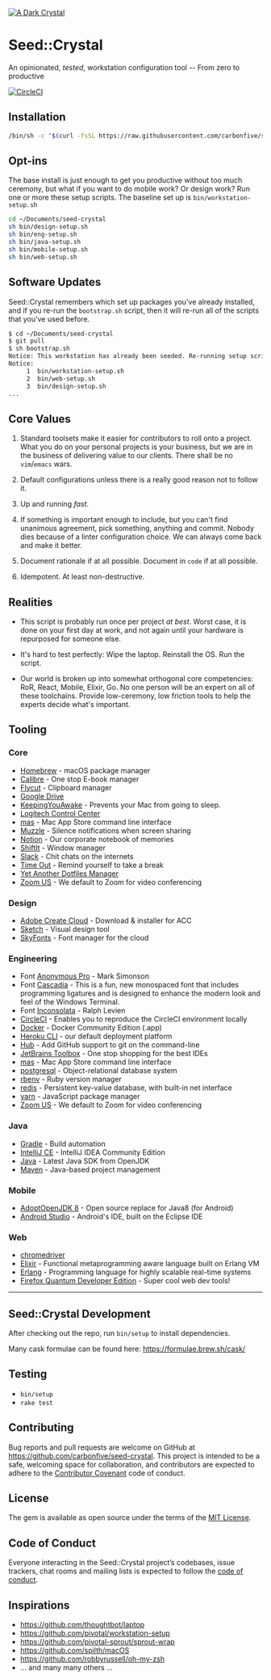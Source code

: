 [![A Dark Crystal](https://cdn.pixabay.com/photo/2014/09/08/16/08/star-439295_960_720.jpg)](https://images.app.goo.gl/9GZ6uxdC1vwoSpVf7)

# Seed::Crystal

An opinionated, _tested_, workstation configuration tool -- From zero to productive

[![CircleCI](https://circleci.com/gh/carbonfive/seed-crystal/tree/master.svg?style=svg)](https://circleci.com/gh/carbonfive/seed-crystal/tree/master)

## Installation

```sh
/bin/sh -c "$(curl -fsSL https://raw.githubusercontent.com/carbonfive/seed-crystal/master/bootstrap.sh)"
```

## Opt-ins

The base install is just enough to get you productive without too much ceremony, but what if you want to do mobile work?
Or design work? Run one or more these setup scripts. The baseline set up is `bin/workstation-setup.sh`

```sh
cd ~/Documents/seed-crystal
sh bin/design-setup.sh
sh bin/eng-setup.sh
sh bin/java-setup.sh
sh bin/mobile-setup.sh
sh bin/web-setup.sh
```

## Software Updates

Seed::Crystal remembers which set up packages you've already installed, and if you re-run the `bootstrap.sh` script,
then it will re-run all of the scripts that you've used before.

```sh
$ cd ~/Documents/seed-crystal
$ git pull
$ sh bootstrap.sh
Notice: This workstation has already been seeded. Re-running setup scripts.
Notice:
     1  bin/workstation-setup.sh
     2  bin/web-setup.sh
     3  bin/design-setup.sh
...
```

## Core Values

1. Standard toolsets make it easier for contributors to roll onto a project. What you do on your personal projects is your business, but we are in the business of delivering value to our clients. There shall be no `vim`/`emacs` wars.

2. Default configurations unless there is a really good reason not to follow it.

3. Up and running *fast*.

4. If something is important enough to include, but you can't find unanimous agreement, pick something, anything and commit. Nobody dies because of a linter configuration choice. We can always come back and make it better.

5. Document rationale if at all possible. Document in `code` if at all possible.

6. Idempotent. At least non-destructive.

## Realities

- This script is probably run once per project _at best_. Worst case, it is done on your first day at work, and not again until your hardware is repurposed for someone else.

- It's hard to test perfectly: Wipe the laptop. Reinstall the OS. Run the script.

- Our world is broken up into somewhat orthogonal core competencies: RoR, React, Mobile, Elixir, Go. No one person will be an expert on all of these toolchains. Provide low-ceremony, low friction tools to help the experts decide what's important.

## Tooling

### Core

- [Homebrew](https://brew.sh) - macOS package manager
- [Calibre](https://calibre-ebook.com) - One stop E-book manager
- [Flycut](https://github.com/TermiT/Flycut) - Clipboard manager
- [Google Drive](https://cloud.google.com/drive-enterprise)
- [KeepingYouAwake](https://github.com/newmarcel/KeepingYouAwake/) - Prevents your Mac from going to sleep.
- [Logitech Control Center](https://support.logitech.com/en_us/product/3129)
- [mas](https://github.com/mas-cli/mas) - Mac App Store command line interface
- [Muzzle](https://muzzleapp.com) - Silence notifications when screen sharing
- [Notion](https://www.notion.so/product) - Our corporate notebook of memories
- [ShiftIt](https://github.com/fikovnik/ShiftIt/) - Window manager
- [Slack](https://slack.com) - Chit chats on the internets
- [Time Out](https://www.dejal.com/timeout/) - Remind yourself to take a break
- [Yet Another Dotfiles Manager](https://yadm.io)
- [Zoom US](https://www.zoom.us/) - We default to Zoom for video conferencing

### Design

- [Adobe Create Cloud](https://creative.adobe.com/products/creative-cloud) - Download & installer for ACC
- [Sketch](https://www.sketchapp.com/) - Visual design tool
- [SkyFonts](https://skyfonts.com/) - Font manager for the cloud 

### Engineering

- Font [Anonymous Pro](https://www.marksimonson.com/fonts/view/anonymous-pro) - Mark Simonson
- Font [Cascadia](https://devblogs.microsoft.com/commandline/cascadia-code/) - This is a fun, new monospaced font that includes programming ligatures and is designed to enhance the modern look and feel of the Windows Terminal.
- Font [Inconsolata](https://fonts.google.com/specimen/Inconsolata) - Ralph Levien
- [CircleCI](https://circleci.com) - Enables you to reproduce the CircleCI environment locally
- [Docker](https://docker.com) - Docker Community Edition (.app)
- [Heroku CLI](https://devcenter.heroku.com/articles/heroku-cli) - our default deployment platform
- [Hub](https://github.com/github/hub) - Add GitHub support to git on the command-line
- [JetBrains Toolbox](https://www.jetbrains.com/toolbox/app/) - One stop shopping for the best IDEs
- [mas](https://github.com/mas-cli/mas) - Mac App Store command line interface
- [postgresql](https://postgresql.org) - Object-relational database system
- [rbenv](https://github.com/rbenv/rbenv#readme) - Ruby version manager
- [redis](https://redis.org) - Persistent key-value database, with built-in net interface
- [yarn](https://yarnpkg.com) - JavaScript package manager
- [Zoom US](https://www.zoom.us/) - We default to Zoom for video conferencing

### Java

- [Gradle](https://www.gradle.org/) - Build automation
- [IntelliJ CE](https://www.jetbrains.com/idea/) - IntelliJ IDEA Community Edition
- [Java](https://openjdk.java.net/) - Latest Java SDK from OpenJDK
- [Maven](https://maven.apache.org/) - Java-based project management

### Mobile

- [AdoptOpenJDK 8](https://openjdk.java.net/projects/jdk8/) - Open source replace for Java8 (for Android)
- [Android Studio](https://developer.android.com/studio) - Android's IDE, built on the Eclipse IDE

### Web

- [chromedriver](https://sites.google.com/a/chromium.org/chromedriver/home)
- [Elixir](https://elixir-lang.org/) - Functional metaprogramming aware language built on Erlang VM
- [Erlang](https://www.erlang.org/) - Programming language for highly scalable real-time systems
- [Firefox Quantum Developer Edition](https://www.mozilla.org/en-US/firefox/developer/) - Super cool web dev tools!

---

## Seed::Crystal Development

After checking out the repo, run `bin/setup` to install dependencies.

Many cask formulae can be found here: https://formulae.brew.sh/cask/

## Testing

- `bin/setup`
- `rake test`

## Contributing

Bug reports and pull requests are welcome on GitHub at https://github.com/carbonfive/seed-crystal. This project is intended to be a safe, welcoming space for collaboration, and contributors are expected to adhere to the [Contributor Covenant](http://contributor-covenant.org) code of conduct.

## License

The gem is available as open source under the terms of the [MIT License](https://opensource.org/licenses/MIT).

## Code of Conduct

Everyone interacting in the Seed::Crystal project’s codebases, issue trackers, chat rooms and mailing lists is expected to follow the [code of conduct](https://github.com/carbonfive/seed-crystal/blob/master/CODE_OF_CONDUCT.md).

## Inspirations

- https://github.com/thoughtbot/laptop
- https://github.com/pivotal/workstation-setup
- https://github.com/pivotal-sprout/sprout-wrap
- https://github.com/spilth/macOS
- https://github.com/robbyrussell/oh-my-zsh
- ... and many many others ...

